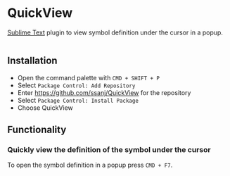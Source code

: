 # QuickView

[Sublime Text](https://www.sublimetext.com/) plugin to view symbol definition under the cursor in a popup.

![]()


## Installation

- Open the command palette with `CMD + SHIFT + P`
- Select `Package Control: Add Repository`
- Enter https://github.com/ssanj/QuickView for the repository
- Select `Package Control: Install Package`
- Choose QuickView


## Functionality

### Quickly view the definition of the symbol under the cursor

To open the symbol definition in a popup press `CMD + F7`.

